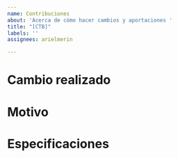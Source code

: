 ```yaml
---
name: Contribuciones
about: 'Acerca de cómo hacer cambios y aportaciones '
title: "[CTB]"
labels: ''
assignees: arielmerin

---
```


# Cambio realizado 

# Motivo 

# Especificaciones
